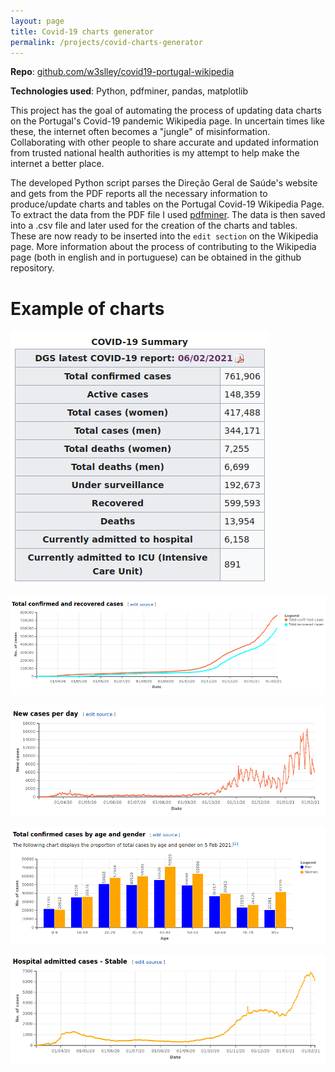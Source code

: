 ```yaml
---
layout: page
title: Covid-19 charts generator
permalink: /projects/covid-charts-generator
---
```

**Repo**: [github.com/w3slley/covid19-portugal-wikipedia](https://github.com/w3slley/covid19-portugal-wikipedia)

**Technologies used**: Python, pdfminer, pandas, matplotlib

This project has the goal of automating the process of updating data charts on the Portugal's Covid-19 pandemic Wikipedia page. In uncertain times like these, the internet often becomes a "jungle" of misinformation. Collaborating with other people to share accurate and updated information from trusted national health authorities is my attempt to help make the internet a better place.

The developed Python script parses the Direção Geral de Saúde's website and gets from the PDF reports all the necessary information to produce/update charts and tables on the Portugal Covid-19 Wikipedia Page. To extract the data from the PDF file I used [pdfminer](https://github.com/euske/pdfminer). The data is then saved into a .csv file and later used for the creation of the charts and tables. These are now ready to be inserted into the `edit section` on the Wikipedia page. More information about the process of contributing to the Wikipedia page (both in english and in portuguese) can be obtained in the github repository.

# Example of charts

![](https://raw.githubusercontent.com/w3slley/covid19-portugal-wikipedia/master/images/summary.png)

![](https://raw.githubusercontent.com/w3slley/covid19-portugal-wikipedia/master/images/total_cases.png)

![](https://raw.githubusercontent.com/w3slley/covid19-portugal-wikipedia/master/images/daily_cases.png)

![](https://raw.githubusercontent.com/w3slley/covid19-portugal-wikipedia/master/images/cases_age_gender.png)

![](https://raw.githubusercontent.com/w3slley/covid19-portugal-wikipedia/master/images/hospital_admitted.png)


